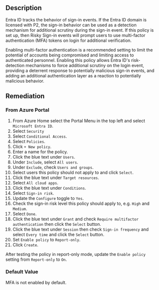 ## Description

Entra ID tracks the behavior of sign-in events. If the Entra ID domain is licensed with P2, the sign-in behavior can be used as a detection mechanism for additional scrutiny during the sign-in event. If this policy is set up, then Risky Sign-in events will prompt users to use multi-factor authentication (MFA) tokens on login for additional verification.

Enabling multi-factor authentication is a recommended setting to limit the potential of accounts being compromised and limiting access to authenticated personnel. Enabling this policy allows Entra ID's risk-detection mechanisms to force additional scrutiny on the login event, providing a deterrent response to potentially malicious sign-in events, and adding an additional authentication layer as a reaction to potentially malicious behavior.

## Remediation

### From Azure Portal

1. From Azure Home select the Portal Menu in the top left and select `Microsoft Entra ID`.
2. Select `Security`
3. Select `Conditional Access`.
4. Select `Policies`.
5. Click `+ New policy`.
6. Enter a name for the policy.
7. Click the blue text under `Users`.
8. Under `Include`, select `All users`.
9. Under `Exclude`, check `Users and groups`.
10. Select users this policy should not apply to and click `Select`.
11. Click the blue text under `Target resources`.
12. Select `All cloud apps`.
13. Click the blue text under `Conditions`.
14. Select `Sign-in risk`.
15. Update the `Configure` toggle to `Yes`.
16. Check the sign-in risk level this policy should apply to, e.g. `High` and `Medium`.
17. Select `Done`.
18. Click the blue text under `Grant` and check `Require multifactor authentication` then click the `Select` button.
19. Click the blue text under `Session` then check `Sign-in frequency` and select `Every time` and click the `Select` button. 
20. Set `Enable policy` to `Report-only`.
21. Click `Create`.

After testing the policy in report-only mode, update the `Enable policy` setting from `Report-only` to `On`.

### Default Value

MFA is not enabled by default.
